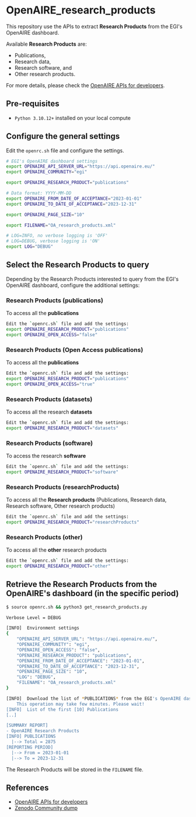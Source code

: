 # OpenAIRE_research_products
This repository use the APIs to extract **Research Products** from the EGI's OpenAIRE dashboard.

Available **Research Products** are: 
- Publications,
- Research data,
- Research software, and
- Other research products.

For more details, please check the [OpenAIRE APIs for developers](https://egi.openaire.eu/develop).

## Pre-requisites
* `Python 3.10.12+` installed on your local compute

## Configure the general settings

Edit the `openrc.sh` file and configure the settings.

```bash
# EGI's OpenAIRE dashboard settings
export OPENAIRE_API_SERVER_URL="https://api.openaire.eu/"
export OPENAIRE_COMMUNITY="egi"

export OPENAIRE_RESEARCH_PRODUCT="publications"

# Data format: YYYY-MM-DD
export OPENAIRE_FROM_DATE_OF_ACCEPTANCE="2023-01-01"
export OPENAIRE_TO_DATE_OF_ACCEPTANCE="2023-12-31"

export OPENAIRE_PAGE_SIZE="10"

export FILENAME="OA_research_products.xml"

# LOG=INFO, no verbose logging is 'OFF'
# LOG=DEBUG, verbose logging is 'ON'
export LOG="DEBUG"
```

## Select the Research Products to query

Depending by the Research Products interested to query from the EGI's OpenAIRE dashboard, configure the additional settings:

### Research Products (publications)

To access all the **publications**

```bash
Edit the `openrc.sh` file and add the settings:
export OPENAIRE_RESEARCH_PRODUCT="publications"
export OPENAIRE_OPEN_ACCESS="false"
```

### Research Products (Open Access publications)

To access all the **publications**

```bash
Edit the `openrc.sh` file and add the settings:
export OPENAIRE_RESEARCH_PRODUCT="publications"
export OPENAIRE_OPEN_ACCESS="true"
```

### Research Products (datasets)

To access all the research **datasets**

```bash
Edit the `openrc.sh` file and add the settings:
export OPENAIRE_RESEARCH_PRODUCT="datasets"
```

### Research Products (software)

To access the research **software**

```bash
Edit the `openrc.sh` file and add the settings:
export OPENAIRE_RESEARCH_PRODUCT="software"
```

### Research Products (researchProducts)

To access all the **Research products** (Publications, Research data, Research software, Other research products)

```bash
Edit the `openrc.sh` file and add the settings:
export OPENAIRE_RESEARCH_PRODUCT="researchProducts"
```

### Research Products (other)

To access all the **other** research products

```bash
Edit the `openrc.sh` file and add the settings:
export OPENAIRE_RESEARCH_PRODUCT="other"
```

## Retrieve the Research Products from the OpenAIRE's dashboard (in the specific period)

```bash
$ source openrc.sh && python3 get_research_products.py

Verbose Level = DEBUG

[INFO] 	Environment settings
{
    "OPENAIRE_API_SERVER_URL": "https://api.openaire.eu/",
    "OPENAIRE_COMMUNITY": "egi",
    "OPENAIRE_OPEN_ACCESS": "false",
    "OPENAIRE_RESEARCH_PRODUCT": "publications",
    "OPENAIRE_FROM_DATE_OF_ACCEPTANCE": "2023-01-01",
    "OPENAIRE_TO_DATE_OF_ACCEPTANCE": "2023-12-31",
    "OPENAIRE_PAGE_SIZE": "10",
    "LOG": "DEBUG",
    "FILENAME": "OA_research_products.xml"
}

[INFO] 	Download the list of *PUBLICATIONS* from the EGI's OpenAIRE dashboard in progress..
	This operation may take few minutes. Please wait!
[INFO] 	List of the first [10] Publications
[..]

[SUMMARY REPORT]
- OpenAIRE Research Products
[INFO] PUBLICATIONS
  |--> Total = 2875
[REPORTING PERIOD]
  |--> From = 2023-01-01
  |--> To = 2023-12-31
```

The Research Products will be stored in the `FILENAME` file.

## References

* [OpenAIRE APIs for developers](https://egi.openaire.eu/develop)
* [Zenodo Community dump](https://zenodo.org/records/10521976)
  

